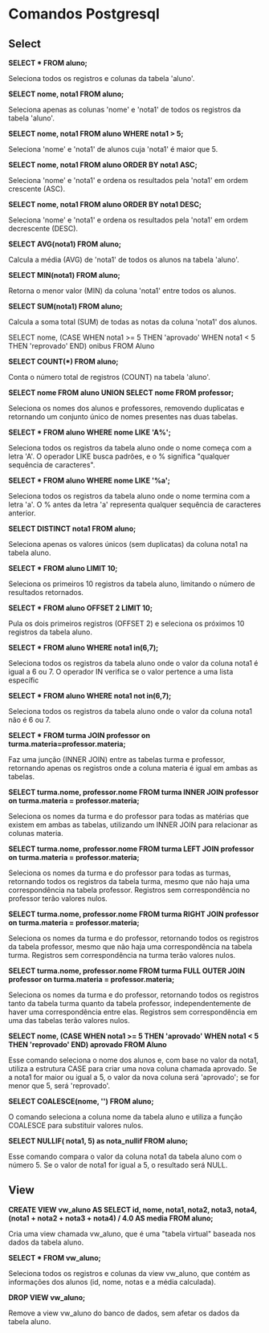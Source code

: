 
# Comandos Postgresql


## Select

**SELECT * FROM aluno;**

Seleciona todos os registros e colunas da tabela 'aluno'.

**SELECT nome, nota1 FROM aluno;**

Seleciona apenas as colunas 'nome' e 'nota1' de todos os registros da tabela 'aluno'.

**SELECT nome, nota1 FROM aluno WHERE nota1 > 5;**

Seleciona 'nome' e 'nota1' de alunos cuja 'nota1' é maior que 5.

**SELECT nome, nota1 FROM aluno ORDER BY nota1 ASC;**

Seleciona 'nome' e 'nota1' e ordena os resultados pela 'nota1' em ordem crescente (ASC).

**SELECT nome, nota1 FROM aluno ORDER BY nota1 DESC;**

Seleciona 'nome' e 'nota1' e ordena os resultados pela 'nota1' em ordem decrescente (DESC).

**SELECT AVG(nota1) FROM aluno;**

Calcula a média (AVG) de 'nota1' de todos os alunos na tabela 'aluno'.

**SELECT MIN(nota1) FROM aluno;**

Retorna o menor valor (MIN) da coluna 'nota1' entre todos os alunos.

**SELECT SUM(nota1) FROM aluno;**

Calcula a soma total (SUM) de todas as notas da coluna 'nota1' dos alunos.

SELECT nome, (CASE 
	   WHEN nota1 >= 5 THEN 'aprovado'
	   WHEN nota1 < 5 THEN 'reprovado'
	END) onibus
FROM Aluno

**SELECT COUNT(*) FROM aluno;**

Conta o número total de registros (COUNT) na tabela 'aluno'.

**SELECT nome FROM aluno UNION SELECT nome FROM professor;**

Seleciona os nomes dos alunos e professores, removendo duplicatas e retornando um conjunto único de nomes presentes nas duas tabelas.

**SELECT * FROM aluno WHERE nome LIKE  'A%';**

Seleciona todos os registros da tabela aluno onde o nome começa com a letra 'A'. O operador LIKE busca padrões, e o % significa "qualquer sequência de caracteres".

**SELECT * FROM aluno WHERE nome LIKE '%a';**

Seleciona todos os registros da tabela aluno onde o nome termina com a letra 'a'. O % antes da letra 'a' representa qualquer sequência de caracteres anterior.

**SELECT DISTINCT nota1 FROM aluno;**

Seleciona apenas os valores únicos (sem duplicatas) da coluna nota1 na tabela aluno.

**SELECT * FROM aluno LIMIT 10;**

Seleciona os primeiros 10 registros da tabela aluno, limitando o número de resultados retornados.

**SELECT * FROM aluno OFFSET 2 LIMIT 10;**

Pula os dois primeiros registros (OFFSET 2) e seleciona os próximos 10 registros da tabela aluno.

**SELECT * FROM aluno WHERE nota1 in(6,7);**

Seleciona todos os registros da tabela aluno onde o valor da coluna nota1 é igual a 6 ou 7. O operador IN verifica se o valor pertence a uma lista específic

**SELECT * FROM aluno WHERE nota1 not in(6,7);**

Seleciona todos os registros da tabela aluno onde o valor da coluna nota1 não é 6 ou 7.

**SELECT * FROM turma JOIN professor on turma.materia=professor.materia;**

Faz uma junção (INNER JOIN) entre as tabelas turma e professor, retornando apenas os registros onde a coluna materia é igual em ambas as tabelas.

**SELECT turma.nome, professor.nome FROM turma INNER JOIN professor on turma.materia = professor.materia;**

Seleciona os nomes da turma e do professor para todas as matérias que existem em ambas as tabelas, utilizando um INNER JOIN para relacionar as colunas materia.

**SELECT turma.nome, professor.nome FROM turma LEFT JOIN professor on turma.materia = professor.materia;**

Seleciona os nomes da turma e do professor para todas as turmas, retornando todos os registros da tabela turma, mesmo que não haja uma correspondência na tabela professor. Registros sem correspondência no professor terão valores nulos.

**SELECT turma.nome, professor.nome FROM turma RIGHT JOIN professor on turma.materia = professor.materia;**

Seleciona os nomes da turma e do professor, retornando todos os registros da tabela professor, mesmo que não haja uma correspondência na tabela turma. Registros sem correspondência na turma terão valores nulos.

**SELECT turma.nome, professor.nome FROM turma FULL OUTER JOIN professor on turma.materia = professor.materia;**

Seleciona os nomes da turma e do professor, retornando todos os registros tanto da tabela turma quanto da tabela professor, independentemente de haver uma correspondência entre elas. Registros sem correspondência em uma das tabelas terão valores nulos.

**SELECT nome, (CASE 
	   WHEN nota1 >= 5 THEN 'aprovado'
	   WHEN nota1 < 5 THEN 'reprovado'
	END) aprovado
FROM Aluno**

Esse comando seleciona o nome dos alunos e, com base no valor da nota1, utiliza a estrutura CASE para criar uma nova coluna chamada aprovado. Se a nota1 for maior ou igual a 5, o valor da nova coluna será 'aprovado'; se for menor que 5, será 'reprovado'.

**SELECT COALESCE(nome, '') FROM aluno;**

O comando seleciona a coluna nome da tabela aluno e utiliza a função COALESCE para substituir valores nulos.

**SELECT NULLIF( nota1, 5) as nota_nullif FROM aluno;**

Esse comando compara o valor da coluna nota1 da tabela aluno com o número 5. Se o valor de nota1 for igual a 5, o resultado será NULL.

## View

**CREATE VIEW vw_aluno AS
SELECT 
    id, 
    nome, 
    nota1, 
    nota2, 
    nota3, 
    nota4, 
    (nota1 + nota2 + nota3 + nota4) / 4.0 AS media
FROM aluno;**

Cria uma view chamada vw_aluno, que é uma "tabela virtual" baseada nos dados da tabela aluno.

**SELECT * FROM vw_aluno;**

Seleciona todos os registros e colunas da view vw_aluno, que contém as informações dos alunos (id, nome, notas e a média calculada).

**DROP VIEW vw_aluno;**

Remove a view vw_aluno do banco de dados, sem afetar os dados da tabela aluno.
